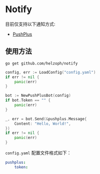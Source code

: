 # Notify  

目前仅支持以下通知方式:  
- [PushPlus](https://www.pushplus.plus)  

## 使用方法  

```
go get github.com/helzoph/notify
```

```go
config, err := LoadConfig("config.yaml")
if err != nil {
    panic(err)
}

bot := NewPushPlusBot(config)
if bot.Token == "" {
    panic(err)
}

_, err = bot.Send(&pushplus.Message{
    Content: "Hello, World!",
})
if err != nil {
    panic(err)
}
```

`config.yaml` 配置文件格式如下：  

```yaml
pushplus:
    token:
```